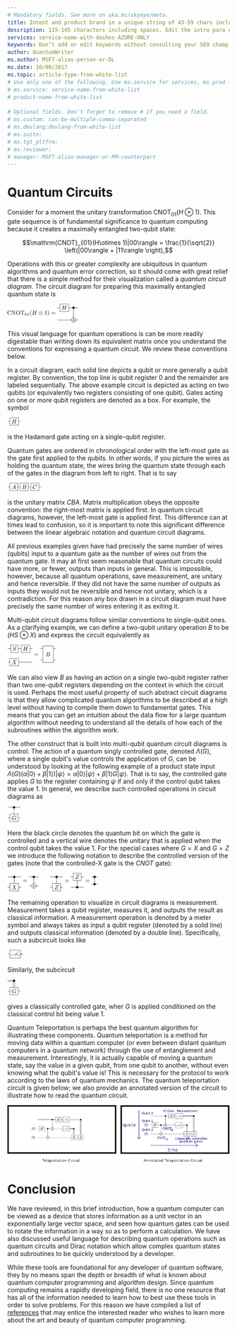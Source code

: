```yaml
---
# Mandatory fields. See more on aka.ms/skyeye/meta.
title: Intent and product brand in a unique string of 43-59 chars including spaces | Microsoft Docs 
description: 115-145 characters including spaces. Edit the intro para describing article intent to fit here. This abstract displays in the search result.
services: service-name-with-dashes-AZURE-ONLY 
keywords: Don’t add or edit keywords without consulting your SEO champ.
author: QuantumWriter
ms.author: MSFT-alias-person-or-DL
ms.date: 10/09/2017
ms.topic: article-type-from-white-list
# Use only one of the following. Use ms.service for services, ms.prod for on-prem. Remove the # before the relevant field.
# ms.service: service-name-from-white-list
# product-name-from-white-list

# Optional fields. Don't forget to remove # if you need a field.
# ms.custom: can-be-multiple-comma-separated
# ms.devlang:devlang-from-white-list
# ms.suite: 
# ms.tgt_pltfrm:
# ms.reviewer:
# manager: MSFT-alias-manager-or-PM-counterpart
---
```


# Quantum Circuits
Consider for a moment the unitary transformation $\text{ CNOT}_{01}(H\otimes 1)$.  This gate sequence is of fundamental significance to quantum computing because it creates a maximally entangled two-qubit state:

$$\mathrm{CNOT}_{01}(H\otimes 1)|00\rangle = \frac{1}{\sqrt{2}} \left(|00\rangle + |11\rangle \right),$$

Operations with this or greater complexity are ubiquitous in quantum algorithms and quantum error correction, so it should come with great relief that there is a simple method for their visualization called a *quantum circuit diagram*.  The circuit diagram for preparing this maximally entangled quantum state is

<!--- ![](.\media\1.svg) --->
<!-- Can't find a way to easily center this... probably an extension needed:  -->
![](./media/Concepts1.png)

This visual language for quantum operations is can be more readily digestable than writing down its equivalent matrix once you understand the conventions for expressing a quantum circuit.  We review these conventions below.

In a circuit diagram, each solid line depicts a qubit or more generally a qubit register.  By convention, the top line is qubit register $0$ and the remainder are labeled sequentially. The above example circuit is depicted as acting on two qubits (or equivalently two registers consisting of one qubit).  Gates acting on one or more qubit registers are denoted as a box.  For example, the symbol

<!--- ![](.\media\2.svg) --->
<!-- Can't find a way to easily center this... probably an extension needed:  -->
![](./media/concepts_2.png)

 is the Hadamard gate acting on a single-qubit register.

Quantum gates are ordered in chronological order with the left-most gate as the gate first applied to the qubits.  In other words, if you picture the wires as holding the quantum state, the wires bring the quantum state through each of the gates in the diagram from left to right.  That is to say 

<!--- ![](.\media\3.svg) --->
<!-- Can't find a way to easily center this... probably an extension needed:  -->
![](./media/concepts_3.png)

is the unitary matrix $CBA$.  Matrix multiplication obeys the opposite convention: the right-most matrix is applied first. In quantum circuit diagrams, however, the left-most gate is applied first.  This difference can at times lead to confusion, so it is important to note this significant difference between the linear algebraic notation and quantum circuit diagrams.

All previous examples given have had precisely the same number of wires (qubits) input to a quantum gate as the number of wires out from the quantum gate.  It may at first seem reasonable that quantum circuits could have more, or fewer, outputs than inputs in general.  This is impossible, however, because all quantum operations, save measurement, are unitary and hence reversible.  If they did not have the same number of outputs as inputs they would not be reversible and hence not unitary, which is a contradiction.  For this reason any box drawn in a circuit diagram must have precisely the same number of wires entering it as exiting it.

Multi-qubit circuit diagrams follow similar conventions to single-qubit ones.  As a clarifying example, we can define a two-qubit unitary operation $B$ to be $(H S\otimes X)$ and express the circuit equivalently as

<!--- ![](.\media\4.svg) --->
<!-- Can't find a way to easily center this... probably an extension needed:  -->
![](./media/concepts_4.png)

We can also view $B$ as having an action on a single two-qubit register rather than two one-qubit registers depending on the context in which the circuit is used. 
Perhaps the most useful property of such abstract circuit diagrams is that they allow complicated quantum algorithms to be described at a high level without having to compile them down to fundamental gates.  This means that you can get an intuition about the data flow for a large quantum algorithm without needing to understand all the details of how each of the subroutines within the algorithm work.

The other construct that is built into multi-qubit quantum circuit diagrams is control.  The action of a quantum singly controlled gate, denoted $\Lambda(G)$, where a single qubit's value controls the application of $G$, can be understood by looking at the following example of a product state input $\Lambda(G) (\alpha |0\rangle + \beta |1\rangle) |\psi\rangle = \alpha |0\rangle |\psi\rangle + \beta |1\rangle G|\psi \rangle$.  That is to say, the controlled gate applies $G$ to the register containing $\psi$ if and only if the control qubit takes the value $1$.  In general, we describe such controlled operations in circuit diagrams as

<!--- ![](.\media\5.svg) --->
<!-- Can't find a way to easily center this... probably an extension needed:  -->
![](./media/concepts_5.png)

Here the black circle denotes the quantum bit on which the gate is controlled and a vertical wire denotes the unitary that is applied when the control qubit takes the value $1$.
For the special cases where $G=X$ and $G=Z$ we introduce the following notation to describe the controlled version of the gates (note that the controlled-X gate is the $CNOT$ gate):

<!--- ![](.\media\6.svg) --->
<!-- Can't find a way to easily center this... probably an extension needed:  -->
![](./media/concepts_6.png)

The remaining operation to visualize in circuit diagrams is measurement.  Measurement takes a qubit register, measures it, and outputs the result as classical information.  A measurement operation is denoted by a meter symbol and always takes as input a qubit register (denoted by a solid line) and outputs classical information (denoted by a double line).  Specifically, such a subcircuit looks like 

<!--- ![](.\media\7.svg) ---->
<!-- Can't find a way to easily center this... probably an extension needed:  -->
![](./media/concepts_7.png)

Similarly, the subcircuit

<!--- ![](.\media\8.svg) --->
<!-- Can't find a way to easily center this... probably an extension needed:  -->
![](./media/concepts_8.png)

gives a classically controlled gate, wher $G$ is applied conditioned on the classical control bit being value $1$.

Quantum Teleportation is perhaps the best quantum algorithm for illustrating these components.  Quantum teleportation is a method for moving data within a quantum computer (or even between distant quantum computers in a quantum network) through the use of entanglement and measurement.  Interestingly, it is actually capable of moving a quantum state, say the value in a given qubit, from one qubit to another, without even knowing what the qubit's value is! This is necessary for the protocol to work according to the laws of quantum mechanics.  The quantum teleportation circuit is given below; we also provide an annotated version of the circuit to illustrate how to read the quantum circuit.

<!--- ![](.\media\tp2.svg){ width=50% } --->
![](./media/concepts_tp2.png)

# Conclusion

We have reviewed, in this brief introduction, how a quantum computer can be viewed as a device that stores information as a unit vector in an exponentially large vector space, and seen how quantum gates can be used to rotate the information in a way so as to perform a calculation.  We have also discussed useful language for describing quantum operations such as quantum circuits and Dirac notation which allow complex quantum states and subroutines to be quickly understood by a developer.

While these tools are foundational for any developer of quantum software, they by no means span the depth or breadth of what is known about quantum computer programming and algorithm design.  Since quantum computing remains a rapidly developing field, there is no one resource that has all of the information needed to learn how to best use these tools in order to solve problems.  For this reason we have compiled a list of [references](quantum-ForMoreInfo.md)  that may entice the interested reader who wishes to learn more about the art and beauty of quantum computer programming.
